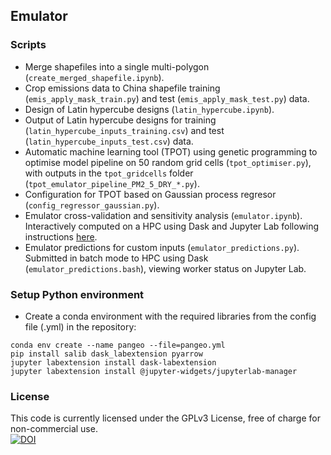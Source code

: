 ## Emulator
### Scripts
- Merge shapefiles into a single multi-polygon (`create_merged_shapefile.ipynb`).  
- Crop emissions data to China shapefile training (`emis_apply_mask_train.py`) and test (`emis_apply_mask_test.py`) data.  
- Design of Latin hypercube designs (`latin_hypercube.ipynb`).  
- Output of Latin hypercube designs for training (`latin_hypercube_inputs_training.csv`) and test (`latin_hypercube_inputs_test.csv`) data.  
- Automatic machine learning tool (TPOT) using genetic programming to optimise model pipeline on 50 random grid cells (`tpot_optimiser.py`), with outputs in the `tpot_gridcells` folder (`tpot_emulator_pipeline_PM2_5_DRY_*.py`).  
- Configuration for TPOT based on Gaussian process regresor (`config_regressor_gaussian.py`).  
- Emulator cross-validation and sensitivity analysis (`emulator.ipynb`). Interactively computed on a HPC using Dask and Jupyter Lab following instructions [here](https://pangeo.io/setup_guides/hpc.html#).  
- Emulator predictions for custom inputs (`emulator_predictions.py`). Submitted in batch mode to HPC using Dask (`emulator_predictions.bash`), viewing worker status on Jupyter Lab.  

### Setup Python environment
- Create a conda environment with the required libraries from the config file (.yml) in the repository:
```
conda env create --name pangeo --file=pangeo.yml  
pip install salib dask_labextension pyarrow  
jupyter labextension install dask-labextension  
jupyter labextension install @jupyter-widgets/jupyterlab-manager  
```

### License  
This code is currently licensed under the GPLv3 License, free of charge for non-commercial use.  
[![DOI](https://zenodo.org/badge/249476351.svg)](https://zenodo.org/badge/latestdoi/249476351)  
